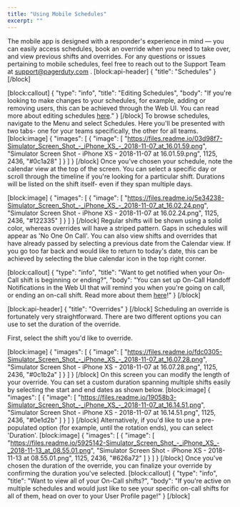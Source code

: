 ```yaml
---
title: "Using Mobile Schedules"
excerpt: ""
---
```

The mobile app is designed with a responder's experience in mind — you can easily access schedules, book an override when you need to take over, and view previous shifts and overrides. For any questions or issues pertaining to mobile schedules, feel free to reach out to the Support Team at <a href="mailto:support@pagerduty.com">support@pagerduty.com</a> .
[block:api-header]
{
  "title": "Schedules"
}
[/block]

[block:callout]
{
  "type": "info",
  "title": "Editing Schedules",
  "body": "If you're looking to make changes to your schedules, for example, adding or removing users, this can be achieved through the Web UI. You can read more about editing schedules [here](https://support.pagerduty.com/docs/editing-schedules)."
}
[/block]
To browse schedules, navigate to the Menu and select Schedules. Here you'll be presented with two tabs- one for your teams specifically, the other for all teams. 
[block:image]
{
  "images": [
    {
      "image": [
        "https://files.readme.io/03d98f7-Simulator_Screen_Shot_-_iPhone_XS_-_2018-11-07_at_16.01.59.png",
        "Simulator Screen Shot - iPhone XS - 2018-11-07 at 16.01.59.png",
        1125,
        2436,
        "#0c1a28"
      ]
    }
  ]
}
[/block]
Once you've chosen your schedule, note the calendar view at the top of the screen. You can select a specific day or scroll through the timeline if you're looking for a particular shift. Durations will be listed on the shift itself- even if they span multiple days. 


[block:image]
{
  "images": [
    {
      "image": [
        "https://files.readme.io/5e34238-Simulator_Screen_Shot_-_iPhone_XS_-_2018-11-07_at_16.02.24.png",
        "Simulator Screen Shot - iPhone XS - 2018-11-07 at 16.02.24.png",
        1125,
        2436,
        "#122335"
      ]
    }
  ]
}
[/block]
Regular shifts will be shown using a solid color, whereas overrides will have a striped pattern. Gaps in schedules will appear as 'No One On Call'. You can also view shifts and overrides that have already passed by selecting a previous date from the Calendar view. If you go too far back and would like to return to today's date, this can be achieved by selecting the blue calendar icon in the top right corner. 


[block:callout]
{
  "type": "info",
  "title": "Want to get notified when your On-Call shift is beginning or ending?",
  "body": "You can set up On-Call Handoff Notifications in the Web UI that will remind you when you're going on call, or ending an on-call shift. Read more about them [here](https://www.pagerduty.com/blog/ochon-update/)!"
}
[/block]

[block:api-header]
{
  "title": "Overrides"
}
[/block]
Scheduling an override is fortunately very straightforward. There are two different options you can use to set the duration of the override.  

First, select the shift you'd like to override. 

[block:image]
{
  "images": [
    {
      "image": [
        "https://files.readme.io/fdc0305-Simulator_Screen_Shot_-_iPhone_XS_-_2018-11-07_at_16.07.28.png",
        "Simulator Screen Shot - iPhone XS - 2018-11-07 at 16.07.28.png",
        1125,
        2436,
        "#0c1b2a"
      ]
    }
  ]
}
[/block]
On this screen you can modify the length of your override. You can set a custom duration spanning multiple shifts easily by selecting the start and end dates as shown below.
[block:image]
{
  "images": [
    {
      "image": [
        "https://files.readme.io/19058b3-Simulator_Screen_Shot_-_iPhone_XS_-_2018-11-07_at_16.14.51.png",
        "Simulator Screen Shot - iPhone XS - 2018-11-07 at 16.14.51.png",
        1125,
        2436,
        "#0e1d2b"
      ]
    }
  ]
}
[/block]
 Alternatively, if you'd like to use a pre-populated option (for example, until the rotation ends), you can select 'Duration'. 
[block:image]
{
  "images": [
    {
      "image": [
        "https://files.readme.io/5925142-Simulator_Screen_Shot_-_iPhone_XS_-_2018-11-13_at_08.55.01.png",
        "Simulator Screen Shot - iPhone XS - 2018-11-13 at 08.55.01.png",
        1125,
        2436,
        "#626a72"
      ]
    }
  ]
}
[/block]
Once you've chosen the duration of the override, you can finalize your override by confirming the duration you've selected. 
[block:callout]
{
  "type": "info",
  "title": "Want to view all of your On-Call shifts?",
  "body": "If you're active on multiple schedules and would just like to see your specific on-call shifts for all of them, head on over to your User Profile page!"
}
[/block]
